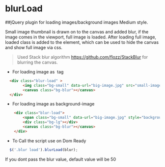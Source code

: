 # blurLoad
##jQuery plugin for loading images/background images Medium style.

Small image thumbnail is drawn on to the canvas and added blur, if the image comes in the viewport, full image is loaded. After loading full image, loaded class is added to the element, which can be used to hide the canvas and show full image via css.

> Used Stack blur algorithm https://github.com/flozz/StackBlur for blurring the canvas.

- For loading image as <img> tag
``` HTML
  <div class="blur-load" >
        <img class="bg-small" data-url="big-image.jpg" src="small-image.jpg">
        <canvas class="bg-blur"></canvas>
  </div>
```

- For loading image as background-image
``` HTML
    <div class="blur-load">
        <span class="bg-small" data-url="big-image.jpg" style="background-image: url('small-image.jpg')"></span>
        <div class="bg-lg"></div>
        <canvas class="bg-blur"></canvas>
    </div>
```

- To Call the script use on Dom Ready
```javascript
  $('.blur load').blurLoad(blur);
```
If you dont pass the blur value, default value will be 50
